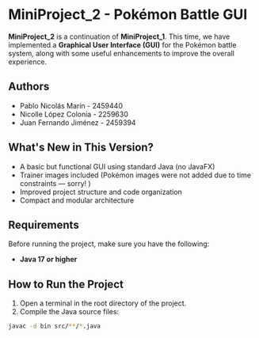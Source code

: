 # MiniProject_2 - Pokémon Battle GUI

**MiniProject_2** is a continuation of **MiniProject_1**. This time, we have implemented a **Graphical User Interface (GUI)** for the Pokémon battle system, along with some useful enhancements to improve the overall experience.

##  Authors

- Pablo Nicolás Marín - 2459440  
- Nicolle López Colonia - 2259630  
- Juan Fernando Jiménez - 2459394  

##  What's New in This Version?

- A basic but functional GUI using standard Java (no JavaFX)
- Trainer images included (Pokémon images were not added due to time constraints — sorry! )
- Improved project structure and code organization
- Compact and modular architecture

##  Requirements

Before running the project, make sure you have the following:

- **Java 17 or higher**

##  How to Run the Project

1. Open a terminal in the root directory of the project.
2. Compile the Java source files:

```bash
javac -d bin src/**/*.java
